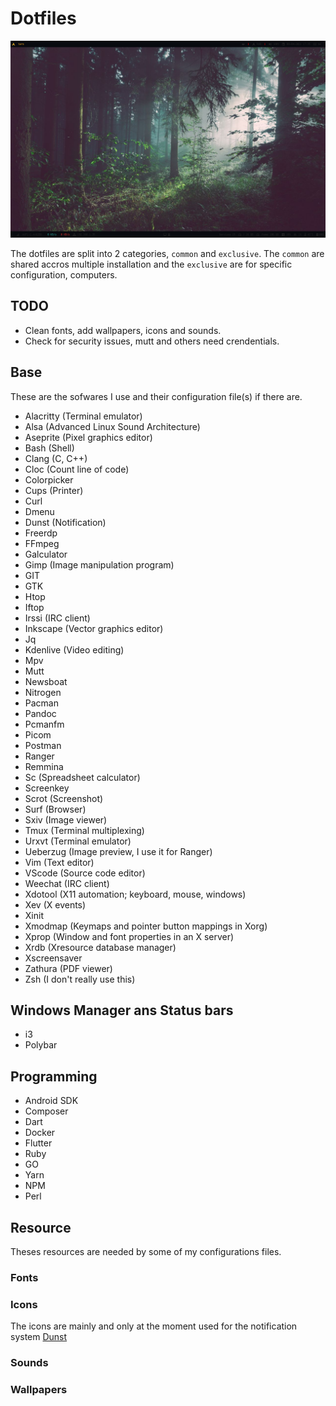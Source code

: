 # Dotfiles

![Screenshot](./screenshot_08-04-21-17:35:54.png)

The dotfiles are split into 2 categories, `common` and `exclusive`. The `common` are shared accros multiple installation and the `exclusive` are for specific configuration, computers.

## TODO

- Clean fonts, add wallpapers, icons and sounds.
- Check for security issues, mutt and others need crendentials. 

## Base  

These are the sofwares I use and their configuration file(s) if there are.

- Alacritty (Terminal emulator)
- Alsa (Advanced Linux Sound Architecture)
- Aseprite (Pixel graphics editor) 
- Bash (Shell)
- Clang (C, C++)
- Cloc (Count line of code)
- Colorpicker 
- Cups (Printer)
- Curl
- Dmenu
- Dunst (Notification)
- Freerdp
- FFmpeg
- Galculator
- Gimp (Image manipulation program)
- GIT
- GTK
- Htop
- Iftop
- Irssi (IRC client)
- Inkscape (Vector graphics editor)
- Jq
- Kdenlive (Video editing)
- Mpv
- Mutt
- Newsboat
- Nitrogen
- Pacman
- Pandoc
- Pcmanfm
- Picom
- Postman
- Ranger
- Remmina
- Sc (Spreadsheet calculator)
- Screenkey
- Scrot (Screenshot)
- Surf (Browser)
- Sxiv (Image viewer)
- Tmux (Terminal multiplexing)
- Urxvt (Terminal emulator)
- Ueberzug (Image preview, I use it for Ranger)
- Vim (Text editor)
- VScode (Source code editor)
- Weechat (IRC client)
- Xdotool (X11 automation; keyboard, mouse, windows)
- Xev (X events)
- Xinit
- Xmodmap (Keymaps and pointer button mappings in Xorg)
- Xprop (Window and font properties in an X server)
- Xrdb (Xresource database manager)
- Xscreensaver 
- Zathura (PDF viewer)
- Zsh (I don't really use this) 

## Windows Manager ans Status bars

- i3
- Polybar

## Programming

- Android SDK
- Composer
- Dart
- Docker
- Flutter
- Ruby
- GO
- Yarn
- NPM
- Perl

## Resource

Theses resources are needed by some of my configurations files.

### Fonts

### Icons

The icons are mainly and only at the moment used for the notification system [Dunst](https://github.com/dunst-project/dunst)

### Sounds

### Wallpapers
